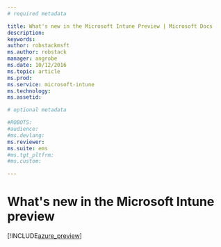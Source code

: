 ```yaml
---
# required metadata

title: What's new in the Microsoft Intune Preview | Microsoft Docs
description: 
keywords:
author: robstackmsftms.author: robstack
manager: angrobe
ms.date: 10/12/2016
ms.topic: article
ms.prod:
ms.service: microsoft-intune
ms.technology:
ms.assetid: 

# optional metadata

#ROBOTS:
#audience:
#ms.devlang:
ms.reviewer: 
ms.suite: ems
#ms.tgt_pltfrm:
#ms.custom:

---
```


# What's new in the Microsoft Intune preview


[!INCLUDE[azure_preview](../includes/azure_preview.md)]